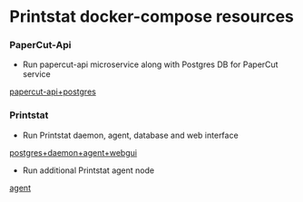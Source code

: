 # Printstat docker-compose resources

### PaperCut-Api
- Run papercut-api microservice along with Postgres DB for PaperCut service 

<a href="https://github.com/nicotechru/printstat/tree/main/papercut-api%2Bpostgres">papercut-api+postgres</a>

### Printstat

- Run Printstat daemon, agent, database and web interface

<a href="https://github.com/nicotechru/printstat/tree/main/postgres%2Bdaemon%2Bagent%2Bwebgui">postgres+daemon+agent+webgui</a>


- Run additional Printstat agent node

<a href="https://github.com/nicotechru/printstat/tree/main/agent">agent</a>


